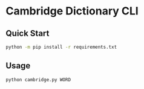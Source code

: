 # Cambridge Dictionary CLI

## Quick Start

```sh
python -m pip install -r requirements.txt
```

## Usage

```sh
python cambridge.py WORD
```

